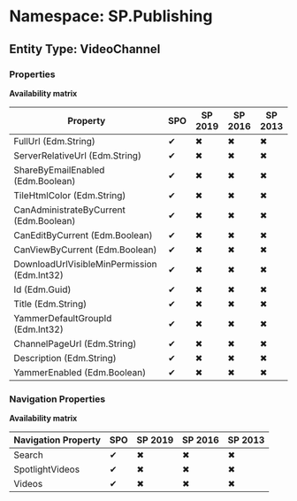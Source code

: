 # Namespace: SP.Publishing
## Entity Type: VideoChannel

### Properties

**Availability matrix**

Property | SPO | SP 2019 | SP 2016 | SP 2013
----------|-----|---------|---------|--------
FullUrl (Edm.String) | ✔ | ✖ | ✖ | ✖
ServerRelativeUrl (Edm.String) | ✔ | ✖ | ✖ | ✖
ShareByEmailEnabled (Edm.Boolean) | ✔ | ✖ | ✖ | ✖
TileHtmlColor (Edm.String) | ✔ | ✖ | ✖ | ✖
CanAdministrateByCurrent (Edm.Boolean) | ✔ | ✖ | ✖ | ✖
CanEditByCurrent (Edm.Boolean) | ✔ | ✖ | ✖ | ✖
CanViewByCurrent (Edm.Boolean) | ✔ | ✖ | ✖ | ✖
DownloadUrlVisibleMinPermission (Edm.Int32) | ✔ | ✖ | ✖ | ✖
Id (Edm.Guid) | ✔ | ✖ | ✖ | ✖
Title (Edm.String) | ✔ | ✖ | ✖ | ✖
YammerDefaultGroupId (Edm.Int32) | ✔ | ✖ | ✖ | ✖
ChannelPageUrl (Edm.String) | ✔ | ✖ | ✖ | ✖
Description (Edm.String) | ✔ | ✖ | ✖ | ✖
YammerEnabled (Edm.Boolean) | ✔ | ✖ | ✖ | ✖

### Navigation Properties

**Availability matrix**

Navigation Property | SPO | SP 2019 | SP 2016 | SP 2013
----------|-----|---------|---------|--------
Search | ✔ | ✖ | ✖ | ✖
SpotlightVideos | ✔ | ✖ | ✖ | ✖
Videos | ✔ | ✖ | ✖ | ✖
